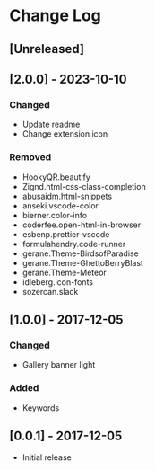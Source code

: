 # Change Log

## [Unreleased]

## [2.0.0] - 2023-10-10
### Changed
- Update readme
- Change extension icon
### Removed
- HookyQR.beautify
- Zignd.html-css-class-completion
- abusaidm.html-snippets
- anseki.vscode-color
- bierner.color-info
- coderfee.open-html-in-browser
- esbenp.prettier-vscode
- formulahendry.code-runner
- gerane.Theme-BirdsofParadise
- gerane.Theme-GhettoBerryBlast
- gerane.Theme-Meteor
- idleberg.icon-fonts
- sozercan.slack

## [1.0.0] - 2017-12-05
### Changed
- Gallery banner light
### Added
- Keywords

## [0.0.1] - 2017-12-05
- Initial release
